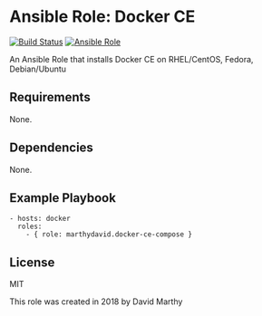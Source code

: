 # Ansible Role: Docker CE
[![Build Status](https://travis-ci.org/marthydavid/docker-ce-compose-role.svg?branch=master)](https://travis-ci.org/marthydavid/docker-ce-compose-role) [![Ansible Role](https://img.shields.io/ansible/role/23631.svg)](https://galaxy.ansible.com/marthydavid/docker-ce-compose)

An Ansible Role that installs Docker CE on RHEL/CentOS, Fedora, Debian/Ubuntu

## Requirements

None.

## Dependencies

None.

## Example Playbook
    - hosts: docker
      roles:
        - { role: marthydavid.docker-ce-compose }

## License

MIT

This role was created in 2018 by David Marthy



